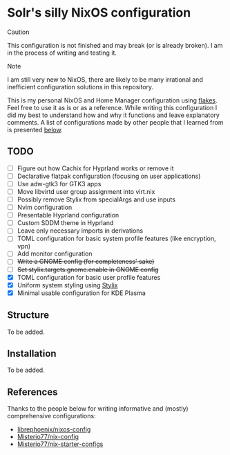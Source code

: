 # Solr's silly NixOS configuration

> [!CAUTION]
> This configuration is not finished and may break (or is already broken). I am in the process of writing and testing it.

> [!NOTE]
> I am still very new to NixOS, there are likely to be many irrational and inefficient configuration solutions in this repository.

This is my personal NixOS and Home Manager configuration using [flakes](https://nixos.org/manual/nix/unstable/command-ref/new-cli/nix3-flake.html). Feel free to use it as is or as a reference. While writing this configuration I did my best to understand how and why it functions and leave explanatory comments. A list of configurations made by other people that I learned from is presented [below](#References).

## TODO

- [ ] Figure out how Cachix for Hyprland works or remove it
- [ ] Declarative flatpak configuration (focusing on user applications)
- [ ] Use adw-gtk3 for GTK3 apps
- [ ] Move libvirtd user group assignment into virt.nix
- [ ] Possibly remove Stylix from specialArgs and use inputs
- [ ] Nvim configuration
- [ ] Presentable Hyprland configuration
- [ ] Custom SDDM theme in Hyprland
- [ ] Leave only necessary imports in derivations
- [ ] TOML configuration for basic system profile features (like encryption, vpn)
- [ ] Add monitor configuration
- [ ] ~~Write a GNOME config (for completeness' sake)~~
- [ ] ~~Set stylix.targets.gnome.enable in GNOME config~~
- [x] TOML configuration for basic user profile features
- [x] Uniform system styling using [Stylix](https://github.com/danth/stylix)
- [x] Minimal usable configuration for KDE Plasma

## Structure

To be added.

## Installation

To be added.

## References

Thanks to the people below for writing informative and (mostly) comprehensive configurations:
- [librephoenix/nixos-config](https://gitlab.com/librephoenix/nixos-config/)
- [Misterio77/nix-config](https://github.com/Misterio77/nix-config)
- [Misterio77/nix-starter-configs](https://github.com/Misterio77/nix-starter-configs)
